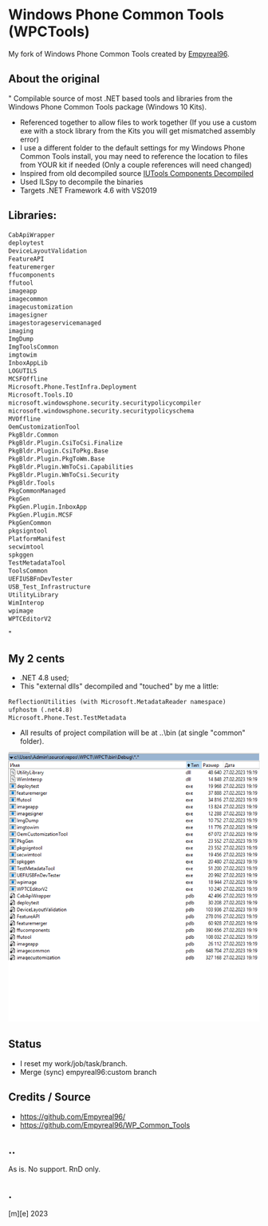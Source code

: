 # Windows Phone Common Tools (WPCTools)

My fork of Windows Phone Common Tools created by [Empyreal96](https://github.com/Empyreal96/). 


## About the original

"
Compilable source of most .NET based tools and libraries from the Windows Phone Common Tools package (Windows 10 Kits). 

- Referenced together to allow files to work together (If you use a custom exe with a stock library from the Kits you will get mismatched assembly error)
- I use a different folder to the default settings for my Windows Phone Common Tools install, you may need to reference the location to files from YOUR kit if needed (Only a couple references will need changed)
- Inspired from old decompiled source [IUTools Components Decompiled](https://github.com/Empyreal96/IUTool_components_decompiled)
- Used ILSpy to decompile the binaries
- Targets .NET Framework 4.6 with VS2019


## Libraries:

```
CabApiWrapper
deploytest
DeviceLayoutValidation
FeatureAPI
featuremerger
ffucomponents
ffutool
imageapp
imagecommon
imagecustomization
imagesigner
imagestorageservicemanaged
imaging
ImgDump
ImgToolsCommon
imgtowim
InboxAppLib
LOGUTILS
MCSFOffline
Microsoft.Phone.TestInfra.Deployment
Microsoft.Tools.IO
microsoft.windowsphone.security.securitypolicycompiler
microsoft.windowsphone.security.securitypolicyschema
MVOffline
OemCustomizationTool
PkgBldr.Common
PkgBldr.Plugin.CsiToCsi.Finalize
PkgBldr.Plugin.CsiToPkg.Base
PkgBldr.Plugin.PkgToWm.Base
PkgBldr.Plugin.WmToCsi.Capabilities
PkgBldr.Plugin.WmToCsi.Security
PkgBldr.Tools
PkgCommonManaged
PkgGen
PkgGen.Plugin.InboxApp
PkgGen.Plugin.MCSF
PkgGenCommon
pkgsigntool
PlatformManifest
secwimtool
spkggen
TestMetadataTool
ToolsCommon
UEFIUSBFnDevTester
USB_Test_Infrastructure
UtilityLibrary
WimInterop
wpimage
WPTCEditorV2
```
"


## My 2 cents
- .NET 4.8 used;
- This "external dlls" decompiled and "touched" by me a little:
```
ReflectionUtilities (with Microsoft.MetadataReader namespace)
ufphostm (.net4.8)
Microsoft.Phone.Test.TestMetadata
```

- All results of project compilation will be at ..\bin (at single "common" folder). 

![Shot1](Images/shot1.png)


## Status
- I reset my work/job/task/branch.
- Merge (sync) empyreal96:custom branch


## Credits / Source 
- https://github.com/Empyreal96/
- https://github.com/Empyreal96/WP_Common_Tools


## ..
As is. No support. RnD only.

## .
[m][e] 2023